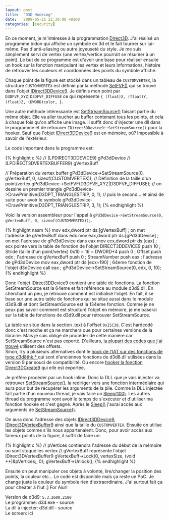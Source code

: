 ```yaml
---
layout: post
title:  "D3D Hooking"
date:   2009-05-21 22:38:00 +0100
categories: [security]
---
```

En ce moment, je m'intéresse à la programmation [Direct3D](http://fr.wikipedia.org/wiki/Direct3D). J'ai réalisé un programme bidon qui affiche un symbole en 3d et le fait tourner sur lui-même. Pas d'anti-aliasing ou autre joyeuseté du style. Je me suis simplement servi de vertex (une vertex/vertice pourrait se résumer à un point). Le but de ce programme est d'avoir une base pour réaliser ensuite un hook sur la fonction manipulant les vertex et leurs informations, histoire de retrouver les couleurs et coordonnées des points du symbole affiché.

Chaque point de la figure est stocké dans un tableau de `CUSTOMVERTEX`, la structure `CUSTOMVERTEX` est définie par la méthode [SetFVF()](https://docs.microsoft.com/en-us/windows/desktop/api/d3d9/nf-d3d9-idirect3ddevice9-setfvf) qui se trouve dans l'objet [IDirect3DDevice9](https://docs.microsoft.com/en-us/windows/desktop/api/d3d9/nn-d3d9-idirect3ddevice9).
Je définis mon point par `D3DFVF_XYZ|D3DFVF_DIFFUSE` ce qui représente `{ (float)X, (float)Y, (float)Z, (DWORD)color, }`.

Une autre méthode intéressante est [SetStreamSource()](https://docs.microsoft.com/en-us/windows/desktop/api/d3d9helper/nf-d3d9helper-idirect3ddevice9-setstreamsource) faisant partie du même objet. Elle va aller toucher au buffer contenant tous les points, et cela à chaque fois qu'on affiche une image. Il suffit donc d'injecter une dll dans le programme et de retrouver `IDirect3DDevice9::SetStreamSource()` pour la hooker. Sauf que l'objet [IDirect3DDevice9](https://docs.microsoft.com/en-us/windows/desktop/api/d3d9/nn-d3d9-idirect3ddevice9) est en mémoire, où? Impossible à savoir de l'extérieur.

Le code important dans le programme est:

{% highlight c %}
// (LPDIRECT3DDEVICE9)		gPd3dDevice
// (LPDIRECT3DVERTEXBUFFER9)	gVertexBuff

// Préparation du vertex buffer
gPd3dDevice->SetStreamSource(0, gVertexBuff, 0, sizeof(CUSTOMVERTEX));
// Définition de la taille d'un point/vertex
gPd3dDevice->SetFVF(D3DFVF_XYZ|D3DFVF_DIFFUSE);
// on dessine un premier triangle
gPd3dDevice->DrawPrimitive(D3DPT_TRIANGLESTRIP, 0, 1);
// puis le second... et ainsi de suite pour avoir le symbole
gPd3dDevice->DrawPrimitive(D3DPT_TRIANGLESTRIP, 3, 1);
{% endhighlight %}

Voici la version assembleur pour l'appel à `gPd3dDevice->SetStreamSource(0, gVertexBuff, 0, sizeof(CUSTOMVERTEX));`.

{% highlight nasm %}
mov   edx,dword ptr ds:[gVertexBuff] ; on met l'adresse de gVertexBuff dans edx
mov   eax,dword ptr ds:[gPd3dDevice] ; on met l'adresse de gPd3dDevice dans eax
mov   ecx,dword ptr ds:[eax] ; ecx pointe vers la table de fonction de l'objet DIRECT3DDEVICE9
push  10 ; Stride (taille d'un point/vertex) 0x10 = 16 = DWORD*4
push  0 ; Offset
push  edx ; l'adresse de gVertexBuff
push  0 ; StreamNumber
push  eax ; l'adresse de gPd3dDevice
mov   eax,dword ptr ds:[ecx+190] ; 64eme fonction de l'objet d3dDevice
call  eax ; gPd3dDevice->SetStreamSource(0, edx, 0, 10);
{% endhighlight %}

Donc l'objet [IDirect3DDevice9](https://docs.microsoft.com/en-us/windows/desktop/api/d3d9/nn-d3d9-idirect3ddevice9) contient une table de fonctions. La fonction SetStreamSource est la 64eme et fait référence au module d3d9.dll. En cherchant un peu, je retrouve comment est initialisé l'objet. En fait, il se base sur une autre table de fonctions qui se situe aussi dans le module d3d9.dll et dont SetStreamSource est la 134eme fonction. Comme je ne peux pas savoir comment est structuré l'objet en mémoire, je me baserai sur la table de fonctions de d3d9.dll pour retrouver SetStreamSource.

La table se situe dans la section .text à l'offset `0x15C38`. C'est hardcodé donc c'est moche et ça ne marchera que pour certaines versions de la librairie. Mais je suis obligé de procéder de cette manière car SetStreamSource n'est pas exporté. D'ailleurs, [la plupart des codes](http://www.ring3circus.com/downloads/direct3d-hooking/) [que j'ai trouvé](http://usl.sis.pitt.edu/wjj/UTClient/Hooking%20Direct3d.doc) utilisent des offsets.  
Sinon, il y a plusieurs alternatives dont le [hook de l'IAT sur des fonctions de type d3d8thk.* ](http://www.codeproject.com/KB/system/Hooking_DirectX_COM.aspx) qui sont d'anciennes fonctions de d3d8.dll utilisées dans la version 9 par souci de compatibilité. Ou encore [hooker la fonction Direct3DCreate9](http://hi.baidu.com/shangxing214/blog/item/48ec3fa645c25b9dd04358a7.html) qui elle est exportée.

Je préfère procéder par un hook inline. Donc la DLL que je vais injecter va retrouver [SetStreamSource()](https://docs.microsoft.com/en-us/windows/desktop/api/d3d9helper/nf-d3d9helper-idirect3ddevice9-setstreamsource), la rediriger vers une fonction intermédiaire qui aura pour but de récupérer les arguments de la pile. Comme la DLL injectée fait partie d'un nouveau thread, je vais faire un [Sleep(100)](https://docs.microsoft.com/en-us/windows/desktop/api/synchapi/nf-synchapi-sleep). Les autres thread du programme vont avoir le temps de s'exécuter et d'utiliser ma fonction hookée et c'est gagné. Après le [Sleep()](https://docs.microsoft.com/en-us/windows/desktop/api/synchapi/nf-synchapi-sleep) j'aurai accès aux arguments de [SetStreamSource()](https://docs.microsoft.com/en-us/windows/desktop/api/d3d9helper/nf-d3d9helper-idirect3ddevice9-setstreamsource).

On aura donc l'adresse des objets [IDirect3DDevice9](https://docs.microsoft.com/en-us/windows/desktop/api/d3d9/nn-d3d9-idirect3ddevice9), [IDirect3DVertexBuffer9](https://docs.microsoft.com/en-us/windows/desktop/api/d3d9helper/nn-d3d9helper-idirect3dvertexbuffer9) ainsi que la taille du `CUSTOMVERTEX`. Ensuite on utilise les objets comme s'ils nous appartenaient. Donc, pour avoir accès aux fameux points de la figure, il suffit de faire un:

{% highlight c %}
// pVertices contiendra l'adresse du début de la mémoire ou sont stoqué les vertex
// gVertexBuff représente l'objet IDirect3DVertexBuffer9
gVertexBuff->Lock(0, vertexSize, (void **)&pVertices;, 0);
gVertexBuff->Unlock();
{% endhighlight %}

Ensuite on peut manipuler ces objets à volonté, lire/changer la position des points, la couleur etc... Le code est disponible mais ça reste un PoC. Je change juste la couleur du symbole rien d'extraordinaire. J'ai surtout fait ça pour cheater à l'iut :] For Aiur!

Version de d3d9: `5.3.2600.2180`  
Le programme: d3d.exe - source  
La dll à injecter: d3d.dll - source  
Le screen: ici  
